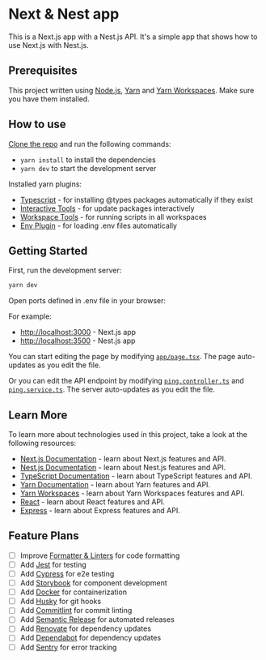 # Next & Nest app

This is a Next.js app with a Nest.js API. It's a simple app that shows how to use Next.js with Nest.js.

## Prerequisites

This project written using [Node.js](https://nodejs.org/en/), [Yarn](https://yarnpkg.com/) and [Yarn Workspaces](https://yarnpkg.com/features/workspaces). Make sure you have them installed.

## How to use

[Clone the repo](https://github.com/BoilerPlateProjects/Next.js-Nest.js) and run the following commands:

- `yarn install` to install the dependencies
- `yarn dev` to start the development server

Installed yarn plugins:
- [Typescript](https://github.com/yarnpkg/berry/tree/master/packages/plugin-typescript) - for installing @types packages automatically if they exist
- [Interactive Tools](https://github.com/yarnpkg/berry/tree/master/packages/plugin-interactive-tools) - for update packages interactively
- [Workspace Tools](https://github.com/yarnpkg/berry/tree/master/packages/plugin-workspace-tools) - for running scripts in all workspaces
- [Env Plugin](https://github.com/MDReal32/yarn-plugin-env) - for loading .env files automatically

## Getting Started

First, run the development server:

```bash
yarn dev
```

Open ports defined in .env file in your browser:

For example:
- [http://localhost:3000](http://localhost:3000) - Next.js app
- [http://localhost:3500](http://localhost:3500) - Nest.js app

You can start editing the page by modifying [`app/page.tsx`](./packages/client/app/page.tsx). The page auto-updates as you edit the file.

Or you can edit the API endpoint by modifying [`ping.controller.ts`](./packages/backend/src/ping/ping.controller.ts) and [`ping.service.ts`](./packages/backend/src/ping/ping.service.ts). The server auto-updates as you edit the file.

## Learn More

To learn more about technologies used in this project, take a look at the following resources:
- [Next.js Documentation](https://nextjs.org/docs) - learn about Next.js features and API.
- [Nest.js Documentation](https://docs.nestjs.com/) - learn about Nest.js features and API.
- [TypeScript Documentation](https://www.typescriptlang.org/docs/) - learn about TypeScript features and API.
- [Yarn Documentation](https://yarnpkg.com/) - learn about Yarn features and API.
- [Yarn Workspaces](https://yarnpkg.com/features/workspaces) - learn about Yarn Workspaces features and API.
- [React](https://reactjs.org/docs/getting-started.html) - learn about React features and API.
- [Express](https://expressjs.com/en/4x/api.html) - learn about Express features and API.

## Feature Plans

- [ ] Improve [Formatter & Linters](https://prettier.io/) for code formatting
- [ ] Add [Jest](https://jestjs.io/) for testing
- [ ] Add [Cypress](https://www.cypress.io/) for e2e testing
- [ ] Add [Storybook](https://storybook.js.org/) for component development
- [ ] Add [Docker](https://www.docker.com/) for containerization
- [ ] Add [Husky](https://typicode.github.io/husky/#/) for git hooks
- [ ] Add [Commitlint](https://commitlint.js.org/#/) for commit linting
- [ ] Add [Semantic Release](https://semantic-release.gitbook.io/semantic-release/) for automated releases
- [ ] Add [Renovate](https://docs.renovatebot.com/) for dependency updates
- [ ] Add [Dependabot](https://docs.github.com/en/code-security/supply-chain-security/keeping-your-dependencies-updated-automatically) for dependency updates
- [ ] Add [Sentry](https://sentry.io/welcome/) for error tracking
